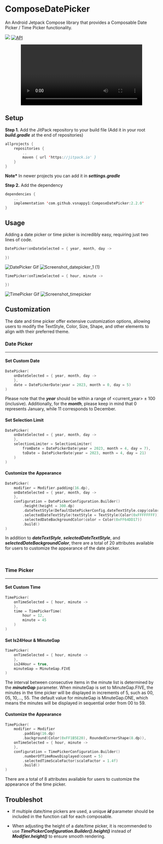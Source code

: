 # ComposeDatePicker
An Android Jetpack Compose library that provides a Composable Date Picker / Time Picker functionality.

[![](https://jitpack.io/v/vsnappy1/ComposeDatePicker.svg)](https://jitpack.io/#vsnappy1/ComposeDatePicker)
[![API](https://img.shields.io/badge/API-24%2B-brightgreen.svg?style=flat)](https://android-arsenal.com/api?level=24)

<div align="center">
  <video src="https://github.com/vsnappy1/ComposeDatePicker/assets/42217840/81267166-a136-4e7c-bc5d-1eaa965dd234" width="400" />
</div>

## Setup
__Step 1.__ Add the JitPack repository to your build file (Add it in your root *__build.gradle__* at the end of repositories)
```kotlin
allprojects {
    repositories {
        ..
        maven { url 'https://jitpack.io' }
    }
}
```
__Note*__ In newer projects you can add it in *__settings.gradle__*

__Step 2.__ Add the dependency
```kotlin
dependencies {
    ..
    implementation 'com.github.vsnappy1:ComposeDatePicker:2.2.0'
}
```

## Usage
Adding a date picker or time picker is incredibly easy, requiring just two lines of code.

```kotlin
DatePicker(onDateSelected = { year, month, day ->
    
})
```
![DatePicker Gif](https://github.com/vsnappy1/ComposeDatePicker/assets/42217840/b56c58e4-ce7a-4c62-bb06-7e2e96a59b33)
![Screenshot_datepicker_1 (1)](https://github.com/vsnappy1/ComposeDatePicker/assets/42217840/740ec79f-d7d5-407b-9010-beab4774169e)



```kotlin
TimePicker(onTimeSelected = { hour, minute ->

})
```
![TimePicker Gif](https://github.com/vsnappy1/ComposeDatePicker/assets/42217840/15f21b3f-93ac-4f79-8174-46ed128cb7ff)
![Screenshot_timepicker](https://github.com/vsnappy1/ComposeDatePicker/assets/42217840/de0373a3-f7f6-42bd-9f4f-0a221ca68d98)


## Customization
The date and time picker offer extensive customization options, allowing users to modify the 
TextStyle, Color, Size, Shape, and other elements to align with their preferred theme.

### Date Picker
___
#### Set Custom Date
```kotlin
DatePicker(
    onDateSelected = { year, month, day ->
    },
    date = DatePickerDate(year = 2023, month = 0, day = 5)
)
```
Please note that the **_year_** should be within a range of <current_year> ± 100 (inclusive). Additionally, for the **_month_**, 
please keep in mind that 0 represents January, while 11 corresponds to December.

#### Set Selection Limit
```kotlin
DatePicker(
    onDateSelected = { year, month, day ->
    },
    selectionLimiter = SelectionLimiter(
        fromDate = DatePickerDate(year = 2023, month = 4, day = 7),
        toDate = DatePickerDate(year = 2023, month = 4, day = 21)
    )
)
```

#### Customize the Appearance
```kotlin
DatePicker(
    modifier = Modifier.padding(16.dp),
    onDateSelected = { year, month, day ->
    },
    configuration = DatePickerConfiguration.Builder()
        .height(height = 300.dp)
        .dateTextStyle(DefaultDatePickerConfig.dateTextStyle.copy(color = Color(0xFF333333)))
        .selectedDateTextStyle(textStyle = TextStyle(Color(0xFFFFFFFF)))
        .selectedDateBackgroundColor(color = Color(0xFF64DD17))
        .build()
)
```
In addition to **_dateTextStyle_**, **_selectedDateTextStyle_**, and **_selectedDateBackgroundColor_**, there are a total of 
20 attributes available for users to customize the appearance of the date picker.

<br>

### Time Picker
___
#### Set Custom Time
```kotlin
TimePicker(
    onTimeSelected = { hour, minute ->
    },
    time = TimePickerTime(
        hour = 12,
        minute = 45
    )
)
```

#### Set Is24Hour & MinuteGap
```kotlin
TimePicker(
    onTimeSelected = { hour, minute ->
    },
    is24Hour = true,
    minuteGap = MinuteGap.FIVE
)
```
The interval between consecutive items in the minute list is determined by the **_minuteGap_** parameter. When minuteGap is set to MinuteGap.FIVE, the minutes in the time picker will be displayed in increments of 5, such as 00, 05, 10,..., 55. The default value for minuteGap is MinuteGap.ONE, which means the minutes will be displayed in sequential order from 00 to 59.


#### Customize the Appearance
```kotlin
TimePicker(
    modifier = Modifier
        .padding(16.dp)
        .background(Color(0xFF1B5E20), RoundedCornerShape(8.dp)),
    onTimeSelected = { hour, minute ->
    },
    configuration = TimePickerConfiguration.Builder()
        .numberOfTimeRowsDisplayed(count = 5)
        .selectedTimeScaleFactor(scaleFactor = 1.4f)
        .build()
)
```
There are a total of 8 attributes available for users to customize the appearance of the time picker.


## Troubleshot

* If multiple date/time pickers are used, a unique **_id_** parameter should be included in the function call for each composable.

* When adjusting the height of a date/time picker, it is recommended to use **_TimePickerConfiguration.Builder().height()_** instead of **_Modifier.height()_** to ensure smooth rendering.

